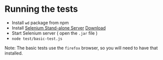 # Running the tests

 - Install `wd` package from npm
 - Install [Selenium Stand-alone Server](http://docs.seleniumhq.org/download/) [Download](http://selenium.googlecode.com/files/selenium-server-standalone-2.33.0.jar) 
 - Start Selenium server ( open the `.jar` file )
 - `node test/basic-test.js`

Note: The basic tests use the `firefox` browser, so you will need to have that installed.